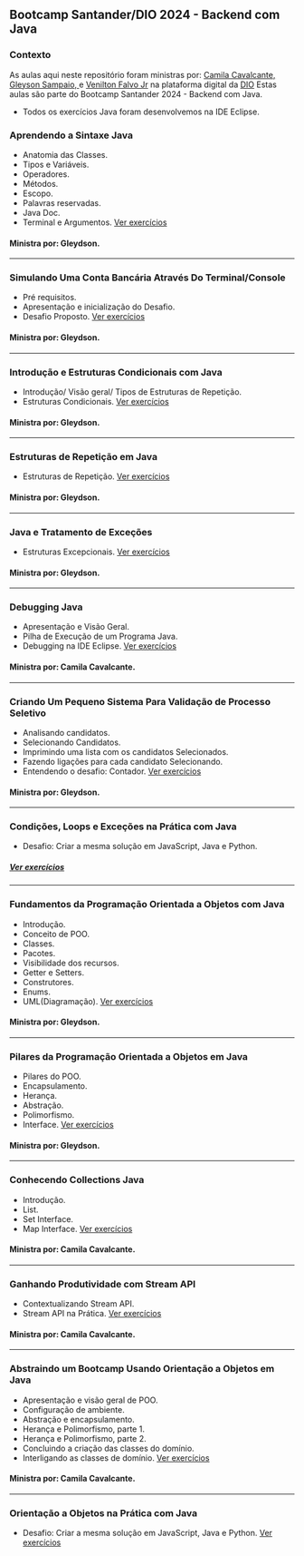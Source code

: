 
## Bootcamp Santander/DIO 2024 - Backend com Java


### Contexto  
As aulas aqui neste repositório foram ministras por: 
  [Camila Cavalcante,](https://www.linkedin.com/in/cami-la/) 
  [Gleyson Sampaio, ](https://www.linkedin.com/in/glysns/) e
  [Venilton Falvo Jr](https://www.linkedin.com/in/falvojr/)
  na plataforma digital da [DIO](https://www.dio.me/en)
  Estas aulas são parte do Bootcamp Santander 2024 - Backend com Java.
  
- Todos os exercícios Java foram desenvolvemos na IDE Eclipse. 

###  Aprendendo a Sintaxe Java
- Anatomia das Classes.
- Tipos e Variáveis.
- Operadores.
- Métodos.
- Escopo.
- Palavras reservadas.
- Java Doc.
- Terminal e Argumentos.
 [Ver exercícios](https://github.com/LuizFabiodoCarmo/Aulas-Bootcamp-Santander-DIO/tree/main/Exercicios-Santander-DIO/aulas_java)
#### Ministra por: Gleydson.
---------------------------------------------------------------

### Simulando Uma Conta Bancária Através Do Terminal/Console
- Pré requisitos.
- Apresentação e inicialização do Desafio.
- Desafio Proposto.
[Ver exercícios](https://github.com/LuizFabiodoCarmo/Aulas-Bootcamp-Santander-DIO/blob/main/Exercicios-Santander-DIO/Desafio-java/Conta-de-Banco/contabanco/src/contabanco/ContaTerminal.java)
#### Ministra por: Gleydson.
---------------------------------------------------------------

### Introdução e Estruturas Condicionais com Java
- Introdução/ Visão geral/ Tipos de Estruturas de Repetição.
- Estruturas Condicionais.
[Ver exercícios](https://github.com/LuizFabiodoCarmo/Aulas-Bootcamp-Santander-DIO/tree/main/Exercicios-Santander-DIO/Controle-de-Fluxo/controlefluxo/src/controlefluxo)
#### Ministra por: Gleydson. 
---------------------------------------------------------------

### Estruturas de Repetição em Java
- Estruturas de Repetição.
[Ver exercícios](https://github.com/LuizFabiodoCarmo/Aulas-Bootcamp-Santander-DIO/tree/main/Exercicios-Santander-DIO/Controle-de-Fluxo/controlefluxo/src/estruturasrepeticao)
#### Ministra por: Gleydson.
---------------------------------------------------------------

### Java e Tratamento de Exceções
- Estruturas Excepcionais.
[Ver exercícios](https://github.com/LuizFabiodoCarmo/Aulas-Bootcamp-Santander-DIO/blob/main/Exercicios-Santander-DIO/Controle-de-Fluxo/controlefluxo/src/controlefluxo/AboutMe.java)
#### Ministra por: Gleydson.
---------------------------------------------------------------

### Debugging Java
- Apresentação e Visão Geral.
- Pilha de Execução de um Programa Java.
- Debugging na IDE Eclipse.
[Ver exercícios](https://github.com/LuizFabiodoCarmo/Aulas-Bootcamp-Santander-DIO/blob/main/Exercicios-Santander-DIO/Debugging-Java/debuggingjava/src/debuggingjava/CalculadoraDeMedias.java)
#### Ministra por: Camila Cavalcante.
---------------------------------------------------------------

### Criando Um Pequeno Sistema Para Validação de Processo Seletivo
- Analisando candidatos.
- Selecionando Candidatos.
- Imprimindo uma lista com os candidatos Selecionados.
- Fazendo ligações para cada candidato Selecionando.
- Entendendo o desafio: Contador.
[Ver exercícios](https://github.com/LuizFabiodoCarmo/Aulas-Bootcamp-Santander-DIO/tree/main/Exercicios-Santander-DIO/Controle-Candidatos/controlecandidatos/src/candidatura)
#### Ministra por: Gleydson.
---------------------------------------------------------------

### Condições, Loops e Exceções na Prática com Java
- Desafio: Criar a mesma solução em JavaScript, Java e Python.
##### [Ver exercícios](https://github.com/LuizFabiodoCarmo/Aulas-Bootcamp-Santander-DIO/tree/main/Exercicios-Santander-DIO/Desafio-Java-C-JS-Python-Kotlin)
---------------------------------------------------------------

### Fundamentos da Programação Orientada a Objetos com Java
- Introdução.
- Conceito de POO.
- Classes.
- Pacotes.
- Visibilidade dos recursos.
- Getter e Setters.
- Construtores.
- Enums.
- UML(Diagramação).
[Ver exercícios](https://github.com/LuizFabiodoCarmo/Aulas-Bootcamp-Santander-DIO/tree/main/Exercicios-Santander-DIO/Orientada-a-Objeto)
#### Ministra por: Gleydson.
---------------------------------------------------------------

### Pilares da Programação Orientada a Objetos em Java
- Pilares do POO.
- Encapsulamento.
- Herança.
- Abstração.
- Polimorfismo.
- Interface.
[Ver exercícios](https://github.com/LuizFabiodoCarmo/Aulas-Bootcamp-Santander-DIO/tree/main/Exercicios-Santander-DIO/Pilares-POO/exemplosjava/src)
#### Ministra por: Gleydson.
---------------------------------------------------------------

### Conhecendo Collections Java
- Introdução.
- List.
- Set Interface.
- Map Interface.
[Ver exercícios](https://github.com/LuizFabiodoCarmo/Aulas-Bootcamp-Santander-DIO/tree/main/Exercicios-Santander-DIO/Collections-Java-api/collections/src)
#### Ministra por: Camila Cavalcante.
---------------------------------------------------------------

### Ganhando Produtividade com Stream API
- Contextualizando Stream API.
- Stream API na Prática.
[Ver exercícios](https://github.com/LuizFabiodoCarmo/Aulas-Bootcamp-Santander-DIO/tree/main/Exercicios-Santander-DIO/Functional-Interface/exemplointerfacefunctional/src/exemplointerfacefunctional)
#### Ministra por: Camila Cavalcante.
---------------------------------------------------------------

### Abstraindo um Bootcamp Usando Orientação a Objetos em Java
- Apresentação e visão geral de POO.
- Configuração de ambiente.
- Abstração e encapsulamento.
- Herança e Polimorfismo, parte 1.
- Herança e Polimorfismo, parte 2.
- Concluindo a criação das classes do domínio.
- Interligando as classes de domínio.
[Ver exercícios](https://github.com/LuizFabiodoCarmo/Aulas-Bootcamp-Santander-DIO/tree/main/Exercicios-Santander-DIO/Desafio-Poo-Dio/desafiodio/src/br/com/dio/desafio/dominio)
#### Ministra por: Camila Cavalcante.
---------------------------------------------------------------

### Orientação a Objetos na Prática com Java
- Desafio: Criar a mesma solução em JavaScript, Java e Python.
[Ver exercícios]()





       
            
